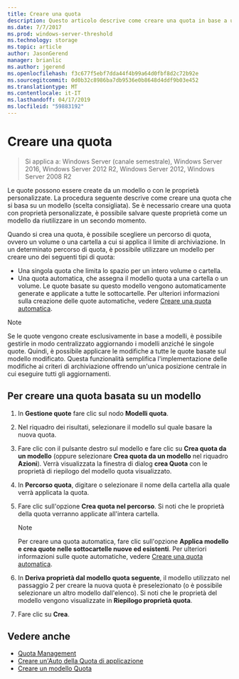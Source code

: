 ```yaml
---
title: Creare una quota
description: Questo articolo descrive come creare una quota in base a un modello
ms.date: 7/7/2017
ms.prod: windows-server-threshold
ms.technology: storage
ms.topic: article
author: JasonGerend
manager: brianlic
ms.author: jgerend
ms.openlocfilehash: f3c677f5ebf7dda44f4b99a64d0fbf8d2c72b92e
ms.sourcegitcommit: 0d0b32c8986ba7db9536e0b8648d4ddf9b03e452
ms.translationtype: MT
ms.contentlocale: it-IT
ms.lasthandoff: 04/17/2019
ms.locfileid: "59883192"
---
```

# <a name="create-a-quota"></a>Creare una quota

> Si applica a: Windows Server (canale semestrale), Windows Server 2016, Windows Server 2012 R2, Windows Server 2012, Windows Server 2008 R2

Le quote possono essere create da un modello o con le proprietà personalizzate. La procedura seguente descrive come creare una quota che si basa su un modello (scelta consigliata). Se è necessario creare una quota con proprietà personalizzate, è possibile salvare queste proprietà come un modello da riutilizzare in un secondo momento.

Quando si crea una quota, è possibile scegliere un percorso di quota, ovvero un volume o una cartella a cui si applica il limite di archiviazione. In un determinato percorso di quota, è possibile utilizzare un modello per creare uno dei seguenti tipi di quota:

-   Una singola quota che limita lo spazio per un intero volume o cartella.
-   Una quota automatica, che assegna il modello quota a una cartella o un volume. Le quote basate su questo modello vengono automaticamente generate e applicate a tutte le sottocartelle. Per ulteriori informazioni sulla creazione delle quote automatiche, vedere [Creare una quota automatica](create-auto-apply-quota.md).


> [!Note]
> Se le quote vengono create esclusivamente in base a modelli, è possibile gestirle in modo centralizzato aggiornando i modelli anziché le singole quote. Quindi, è possibile applicare le modifiche a tutte le quote basate sul modello modificato. Questa funzionalità semplifica l'implementazione delle modifiche ai criteri di archiviazione offrendo un'unica posizione centrale in cui eseguire tutti gli aggiornamenti.

## <a name="to-create-a-quota-that-is-based-on-a-template"></a>Per creare una quota basata su un modello

1.  In **Gestione quote** fare clic sul nodo **Modelli quota**.

2.  Nel riquadro dei risultati, selezionare il modello sul quale basare la nuova quota.

3.  Fare clic con il pulsante destro sul modello e fare clic su **Crea quota da un modello** (oppure selezionare **Crea quota da un modello** nel riquadro **Azioni**). Verrà visualizzata la finestra di dialog **crea Quota** con le proprietà di riepilogo del modello quota visualizzato.

4.  In **Percorso quota**, digitare o selezionare il nome della cartella alla quale verrà applicata la quota.

5.  Fare clic sull'opzione **Crea quota nel percorso**. Si noti che le proprietà della quota verranno applicate all'intera cartella.

     > [!Note]
     > Per creare una quota automatica, fare clic sull'opzione **Applica modello e crea quote nelle sottocartelle nuove ed esistenti**. Per ulteriori informazioni sulle quote automatiche, vedere [Creare una quota automatica](create-auto-apply-quota.md).

6.  In **Deriva proprietà dal modello quota seguente**, il modello utilizzato nel passaggio 2 per creare la nuova quota è preselezionato (o è possibile selezionare un altro modello dall'elenco). Si noti che le proprietà del modello vengono visualizzate in **Riepilogo proprietà quota**.

7.  Fare clic su **Crea**.

## <a name="see-also"></a>Vedere anche

-   [Quota Management](quota-management.md)
-   [Creare un'Auto della Quota di applicazione](create-auto-apply-quota.md)
-   [Creare un modello Quota](create-quota-template.md)


